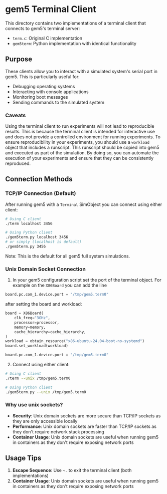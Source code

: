 # gem5 Terminal Client

This directory contains two implementations of a terminal client that connects to gem5's terminal server:

- `term.c`: Original C implementation
- `gem5term`: Python implementation with identical functionality

## Purpose

These clients allow you to interact with a simulated system's serial port in gem5. This is particularly useful for:

- Debugging operating systems
- Interacting with console applications
- Monitoring boot messages
- Sending commands to the simulated system

### Caveats

Using the terminal client to run experiments will not lead to reproducible results.
This is because the terminal client is intended for interactive use and does not provide a controlled environment for running experiments.
To ensure reproducibility in your experiments, you should use a `workload` object that includes a runscript.
This runscript should be copied into gem5 and executed as part of the simulation. By doing so, you can automate the execution of your experiments and ensure that they can be consistently reproduced.

## Connection Methods

### TCP/IP Connection (Default)

After running gem5 with a `Terminal` SimObject you can connect using either client:

```bash
# Using C client
./term localhost 3456

# Using Python client
./gem5term.py localhost 3456
# or simply (localhost is default)
./gem5term.py 3456
```

Note: This is the default for all gem5 full system simulations.

### Unix Domain Socket Connection

1. In your gem5 configuration script set the port of the terminal object. For example on the `X86Board` you can add the line

```python
board.pc.com_1.device.port = "/tmp/gem5.term0"
```

after setting the board and workload:

```python
board = X86Board(
    clk_freq="3GHz",
    processor=processor,
    memory=memory,
    cache_hierarchy=cache_hierarchy,
)
workload = obtain_resource("x86-ubuntu-24.04-boot-no-systemd")
board.set_workload(workload)

board.pc.com_1.device.port = "/tmp/gem5.term0"
```

2. Connect using either client:

```bash
# Using C client
./term --unix /tmp/gem5.term0

# Using Python client
./gem5term.py --unix /tmp/gem5.term0
```

### Why use unix sockets?

- **Security**: Unix domain sockets are more secure than TCP/IP sockets as they are only accessible locally
- **Performance**: Unix domain sockets are faster than TCP/IP sockets as they don't require network stack processing
- **Container Usage**: Unix domain sockets are useful when running gem5 in containers as they don't require exposing network ports

## Usage Tips

1. **Escape Sequence**: Use `~.` to exit the terminal client (both implementations)
2. **Container Usage**: Unix domain sockets are useful when running gem5 in containers as they don't require exposing network ports
